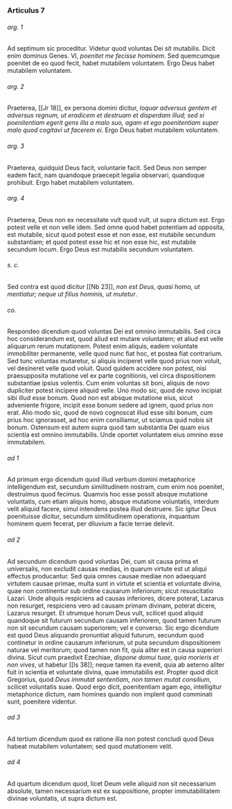 ### Articulus 7

###### arg. 1
Ad septimum sic proceditur. Videtur quod voluntas Dei sit mutabilis. Dicit enim dominus Genes. VI, *poenitet me fecisse hominem*. Sed quemcumque poenitet de eo quod fecit, habet mutabilem voluntatem. Ergo Deus habet mutabilem voluntatem.

###### arg. 2
Praeterea, [[Jr 18]], ex persona domini dicitur, *loquar adversus gentem et adversus regnum, ut eradicem et destruam et disperdam illud; sed si poenitentiam egerit gens illa a malo suo, agam et ego poenitentiam super malo quod cogitavi ut facerem ei*. Ergo Deus habet mutabilem voluntatem.

###### arg. 3
Praeterea, quidquid Deus facit, voluntarie facit. Sed Deus non semper eadem facit, nam quandoque praecepit legalia observari, quandoque prohibuit. Ergo habet mutabilem voluntatem.

###### arg. 4
Praeterea, Deus non ex necessitate vult quod vult, ut supra dictum est. Ergo potest velle et non velle idem. Sed omne quod habet potentiam ad opposita, est mutabile, sicut quod potest esse et non esse, est mutabile secundum substantiam; et quod potest esse hic et non esse hic, est mutabile secundum locum. Ergo Deus est mutabilis secundum voluntatem.

###### s. c.
Sed contra est quod dicitur [[Nb 23]], *non est Deus, quasi homo, ut mentiatur; neque ut filius hominis, ut mutetur*.

###### co.
Respondeo dicendum quod voluntas Dei est omnino immutabilis. Sed circa hoc considerandum est, quod aliud est mutare voluntatem; et aliud est velle aliquarum rerum mutationem. Potest enim aliquis, eadem voluntate immobiliter permanente, velle quod nunc fiat hoc, et postea fiat contrarium. Sed tunc voluntas mutaretur, si aliquis inciperet velle quod prius non voluit, vel desineret velle quod voluit. Quod quidem accidere non potest, nisi praesupposita mutatione vel ex parte cognitionis, vel circa dispositionem substantiae ipsius volentis. Cum enim voluntas sit boni, aliquis de novo dupliciter potest incipere aliquid velle. Uno modo sic, quod de novo incipiat sibi illud esse bonum. Quod non est absque mutatione eius, sicut adveniente frigore, incipit esse bonum sedere ad ignem, quod prius non erat. Alio modo sic, quod de novo cognoscat illud esse sibi bonum, cum prius hoc ignorasset, ad hoc enim consiliamur, ut sciamus quid nobis sit bonum. Ostensum est autem supra quod tam substantia Dei quam eius scientia est omnino immutabilis. Unde oportet voluntatem eius omnino esse immutabilem.

###### ad 1
Ad primum ergo dicendum quod illud verbum domini metaphorice intelligendum est, secundum similitudinem nostram, cum enim nos poenitet, destruimus quod fecimus. Quamvis hoc esse possit absque mutatione voluntatis, cum etiam aliquis homo, absque mutatione voluntatis, interdum velit aliquid facere, simul intendens postea illud destruere. Sic igitur Deus poenituisse dicitur, secundum similitudinem operationis, inquantum hominem quem fecerat, per diluvium a facie terrae delevit.

###### ad 2
Ad secundum dicendum quod voluntas Dei, cum sit causa prima et universalis, non excludit causas medias, in quarum virtute est ut aliqui effectus producantur. Sed quia omnes causae mediae non adaequant virtutem causae primae, multa sunt in virtute et scientia et voluntate divina, quae non continentur sub ordine causarum inferiorum; sicut resuscitatio Lazari. Unde aliquis respiciens ad causas inferiores, dicere poterat, Lazarus non resurget, respiciens vero ad causam primam divinam, poterat dicere, Lazarus resurget. Et utrumque horum Deus vult, scilicet quod aliquid quandoque sit futurum secundum causam inferiorem, quod tamen futurum non sit secundum causam superiorem; vel e converso. Sic ergo dicendum est quod Deus aliquando pronuntiat aliquid futurum, secundum quod continetur in ordine causarum inferiorum, ut puta secundum dispositionem naturae vel meritorum; quod tamen non fit, quia aliter est in causa superiori divina. Sicut cum praedixit Ezechiae, *dispone domui tuae, quia morieris et non vives*, ut habetur [[Is 38]]; neque tamen ita evenit, quia ab aeterno aliter fuit in scientia et voluntate divina, quae immutabilis est. Propter quod dicit Gregorius, quod *Deus immutat sententiam, non tamen mutat consilium*, scilicet voluntatis suae. Quod ergo dicit, poenitentiam agam ego, intelligitur metaphorice dictum, nam homines quando non implent quod comminati sunt, poenitere videntur.

###### ad 3
Ad tertium dicendum quod ex ratione illa non potest concludi quod Deus habeat mutabilem voluntatem; sed quod mutationem velit.

###### ad 4
Ad quartum dicendum quod, licet Deum velle aliquid non sit necessarium absolute, tamen necessarium est ex suppositione, propter immutabilitatem divinae voluntatis, ut supra dictum est.

